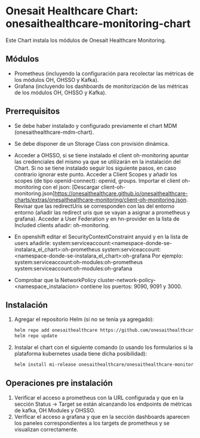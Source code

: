 # Onesait Healthcare Chart: onesaithealthcare-monitoring-chart

Este Chart instala los módulos de Onesait Healthcare Monitoring.

## Módulos

- Prometheus (incluyendo la configuración para recolectar las métricas de los módulos OH, OHSSO y Kafka).
- Grafana (incluyendo los dashboards de monitorización de las métricas de los módulos OH, OHSSO y Kafka).


## Prerrequisitos

- Se debe haber instalado y configurado previamente el chart MDM (onesaithealthcare-mdm-chart).  

- Se debe disponer de un Storage Class con provisión dinámica.

- Acceder a OHSSO, si se tiene instalado el client oh-monitoring apuntar las credenciales del mismo ya que se utilizarán en la instalación del Chart.
  Si no se tiene instalado seguir los siguiente pasos, en caso contrario ignorar este punto.
  Acceder a Client Scopes y añadir los scopes (de tipo openid-connect): openid, groups.
  Importar el client oh-monitoring con el json: [Descargar client-oh-monitoring.json]https://onesaithealthcare.github.io/onesaithealthcare-charts/extras/onesaithealthcare-monitoring/client-oh-monitoring.json.
  Revisar que las redirectUris se corresponden con las del entorno entorno (añadir las redirect uris que se vayan a asignar a prometheus y grafana).
  Acceder a User Federation y en hn-provider en la lista de Included clients añadir: oh-monitoring.

- En openshift editar el SecurityContextConstraint anyuid y en la lista de users añadirle: 
  system:serviceaccount:<namespace-donde-se-instalara_el_chart>:oh-prometheus
  system:serviceaccount:<namespace-donde-se-instalara_el_chart>:oh-grafana
  Por ejemplo:
  system:serviceaccount:oh-modules:oh-prometheus
  system:serviceaccount:oh-modules:oh-grafana

- Comprobar que la NetworkPolicy cluster-network-policy-<namespace_instalacion> contiene los puertos: 9090, 9091 y 3000.
  

## Instalación

1. Agregar el repositorio Helm (si no se tenía ya agregado):
   ```sh
   helm repo add onesaithealthcare https://github.com/onesaithealthcare/onesaithealthcare-charts
   helm repo update
   ```

2. Instalar el chart con el siguiente comando (o usando los formularios si la plataforma kubernetes usada tiene dicha posibilidad):
   ```sh
   helm install mi-release onesaithealthcare/onesaithealthcare-monitoring-chart --namespace oh-modules
   ```

## Operaciones pre instalación

1. Verificar el acceso a prometheus con la URL configurada y que en la sección Status -> Target se están alcanzando los endpoints de métricas de kafka, OH Modules y OHSSO.
2. Verificar el acceso a grafana y que en la sección dashboards aparecen los paneles correspondientes a los targets de prometheus y se visualizan correctamente.









